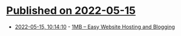 # [Published on 2022-05-15](index.md)

* [2022-05-15, 10:14:10](https://news.ycombinator.com/item?id=31386565) - [1MB – Easy Website Hosting and Blogging](https://1mb.co/)
